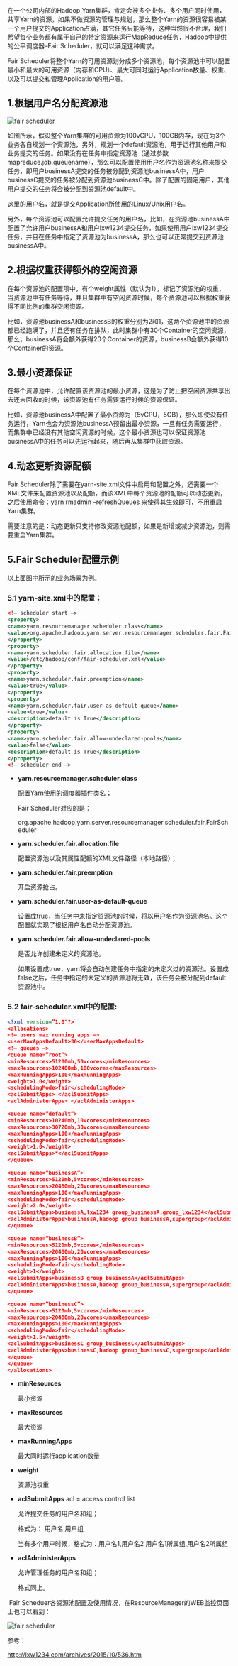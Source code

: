在一个公司内部的Hadoop Yarn集群，肯定会被多个业务、多个用户同时使用，共享Yarn的资源，如果不做资源的管理与规划，那么整个Yarn的资源很容易被某一个用户提交的Application占满，其它任务只能等待，这种当然很不合理，我们希望每个业务都有属于自己的特定资源来运行MapReduce任务，Hadoop中提供的公平调度器–Fair Scheduler，就可以满足这种需求。

Fair Scheduler将整个Yarn的可用资源划分成多个资源池，每个资源池中可以配置最小和最大的可用资源（内存和CPU）、最大可同时运行Application数量、权重、以及可以提交和管理Application的用户等。

## 1.根据用户名分配资源池

![fair scheduler](https://tva1.sinaimg.cn/large/006tNbRwly1ga8xkbo7duj30p90astd5.jpg)

如图所示，假设整个Yarn集群的可用资源为100vCPU，100GB内存，现在为3个业务各自规划一个资源池，另外，规划一个default资源池，用于运行其他用户和业务提交的任务。如果没有在任务中指定资源池（通过参数mapreduce.job.queuename），那么可以配置使用用户名作为资源池名称来提交任务，即用户businessA提交的任务被分配到资源池businessA中，用户businessC提交的任务被分配到资源池businessC中。除了配置的固定用户，其他用户提交的任务将会被分配到资源池default中。

这里的用户名，就是提交Application所使用的Linux/Unix用户名。

另外，每个资源池可以配置允许提交任务的用户名，比如，在资源池businessA中配置了允许用户businessA和用户lxw1234提交任务，如果使用用户lxw1234提交任务，并且在任务中指定了资源池为businessA，那么也可以正常提交到资源池businessA中。

## 2.根据权重获得额外的空闲资源

在每个资源池的配置项中，有个weight属性（默认为1），标记了资源池的权重，当资源池中有任务等待，并且集群中有空闲资源时候，每个资源池可以根据权重获得不同比例的集群空闲资源。

比如，资源池businessA和businessB的权重分别为2和1，这两个资源池中的资源都已经跑满了，并且还有任务在排队，此时集群中有30个Container的空闲资源，那么，businessA将会额外获得20个Container的资源，businessB会额外获得10个Container的资源。

 

## 3.最小资源保证

在每个资源池中，允许配置该资源池的最小资源，这是为了防止把空闲资源共享出去还未回收的时候，该资源池有任务需要运行时候的资源保证。

比如，资源池businessA中配置了最小资源为（5vCPU，5GB），那么即使没有任务运行，Yarn也会为资源池businessA预留出最小资源，一旦有任务需要运行，而集群中已经没有其他空闲资源的时候，这个最小资源也可以保证资源池businessA中的任务可以先运行起来，随后再从集群中获取资源。

 

## 4.动态更新资源配额

Fair Scheduler除了需要在yarn-site.xml文件中启用和配置之外，还需要一个XML文件来配置资源池以及配额，而该XML中每个资源池的配额可以动态更新，之后使用命令：yarn rmadmin –refreshQueues 来使得其生效即可，不用重启Yarn集群。

需要注意的是：动态更新只支持修改资源池配额，如果是新增或减少资源池，则需要重启Yarn集群。

## 5.Fair Scheduler配置示例

以上面图中所示的业务场景为例。

### 5.1 yarn-site.xml中的配置：

```xml
<!– scheduler start –>
<property>
<name>yarn.resourcemanager.scheduler.class</name>
<value>org.apache.hadoop.yarn.server.resourcemanager.scheduler.fair.FairScheduler</value>
</property>
<property>
<name>yarn.scheduler.fair.allocation.file</name>
<value>/etc/hadoop/conf/fair-scheduler.xml</value>
</property>
<property>
<name>yarn.scheduler.fair.preemption</name>
<value>true</value>
</property>
<property>
<name>yarn.scheduler.fair.user-as-default-queue</name>
<value>true</value>
<description>default is True</description>
</property>
<property>
<name>yarn.scheduler.fair.allow-undeclared-pools</name>
<value>false</value>
<description>default is True</description>
</property>
<!– scheduler end –>
```

- **yarn.resourcemanager.scheduler.class**

  配置Yarn使用的调度器插件类名；

  Fair Scheduler对应的是：

  org.apache.hadoop.yarn.server.resourcemanager.scheduler.fair.FairScheduler

- **yarn.scheduler.fair.allocation.file**

  配置资源池以及其属性配额的XML文件路径（本地路径）；

- **yarn.scheduler.fair.preemption**

  开启资源抢占。

- **yarn.scheduler.fair.user-as-default-queue**

  设置成true，当任务中未指定资源池的时候，将以用户名作为资源池名。这个配置就实现了根据用户名自动分配资源池。

- **yarn.scheduler.fair.allow-undeclared-pools**

  是否允许创建未定义的资源池。

  如果设置成true，yarn将会自动创建任务中指定的未定义过的资源池。设置成false之后，任务中指定的未定义的资源池将无效，该任务会被分配到default资源池中。

 

### 5.2 fair-scheduler.xml中的配置:

```xml
<?xml version=”1.0″?>
<allocations>
<!– users max running apps –>
<userMaxAppsDefault>30</userMaxAppsDefault>
<!– queues –>
<queue name=”root”>
<minResources>51200mb,50vcores</minResources>
<maxResources>102400mb,100vcores</maxResources>
<maxRunningApps>100</maxRunningApps>
<weight>1.0</weight>
<schedulingMode>fair</schedulingMode>
<aclSubmitApps> </aclSubmitApps>
<aclAdministerApps> </aclAdministerApps>

<queue name=”default”>
<minResources>10240mb,10vcores</minResources>
<maxResources>30720mb,30vcores</maxResources>
<maxRunningApps>100</maxRunningApps>
<schedulingMode>fair</schedulingMode>
<weight>1.0</weight>
<aclSubmitApps>*</aclSubmitApps>
</queue>

<queue name=”businessA”>
<minResources>5120mb,5vcores</minResources>
<maxResources>20480mb,20vcores</maxResources>
<maxRunningApps>100</maxRunningApps>
<schedulingMode>fair</schedulingMode>
<weight>2.0</weight>
<aclSubmitApps>businessA,lxw1234 group_businessA,group_lxw1234</aclSubmitApps>
<aclAdministerApps>businessA,hadoop group_businessA,supergroup</aclAdministerApps>
</queue>

<queue name=”businessB”>
<minResources>5120mb,5vcores</minResources>
<maxResources>20480mb,20vcores</maxResources>
<maxRunningApps>100</maxRunningApps>
<schedulingMode>fair</schedulingMode>
<weight>1</weight>
<aclSubmitApps>businessB group_businessA</aclSubmitApps>
<aclAdministerApps>businessA,hadoop group_businessA,supergroup</aclAdministerApps>
</queue>

<queue name=”businessC”>
<minResources>5120mb,5vcores</minResources>
<maxResources>20480mb,20vcores</maxResources>
<maxRunningApps>100</maxRunningApps>
<schedulingMode>fair</schedulingMode>
<weight>1.5</weight>
<aclSubmitApps>businessC group_businessC</aclSubmitApps>
<aclAdministerApps>businessC,hadoop group_businessC,supergroup</aclAdministerApps>
</queue>
</queue>
</allocations>
```

- **minResources**

  最小资源

- **maxResources**

  最大资源

- **maxRunningApps**

  最大同时运行application数量

- **weight**

  资源池权重

- **aclSubmitApps**  acl = access control list

  允许提交任务的用户名和组；

  格式为： 用户名 用户组

  当有多个用户时候，格式为：用户名1,用户名2 用户名1所属组,用户名2所属组

- **aclAdministerApps**

  允许管理任务的用户名和组；

  格式同上。

​    Fair Scheduer各资源池配置及使用情况，在ResourceManager的WEB监控页面上也可以看到：

![fair scheduler](https://tva1.sinaimg.cn/large/006tNbRwly1ga8xkez73qj30xj0de11n.jpg)



参考： 

http://lxw1234.com/archives/2015/10/536.htm

